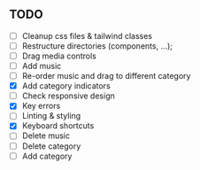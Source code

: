 ## TODO
* [ ] Cleanup css files & tailwind classes
* [ ] Restructure directories (components, ...);
* [ ] Drag media controls
* [ ] Add music
* [ ] Re-order music and drag to different category
* [x] Add category indicators
* [ ] Check responsive design
* [x] Key errors
* [ ] Linting & styling
* [x] Keyboard shortcuts
* [ ] Delete music
* [ ] Delete category
* [ ] Add category
